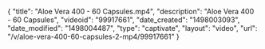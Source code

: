 {
    "title": "Aloe Vera 400 - 60 Capsules.mp4",
    "description": "Aloe Vera 400 - 60 Capsules",
    "videoid": "99917661",
    "date_created": "1498003093",
    "date_modified": "1498004487",
    "type": "captivate",
    "layout": "video",
    "url": "\/v\/aloe-vera-400-60-capsules-2-mp4\/99917661"
}